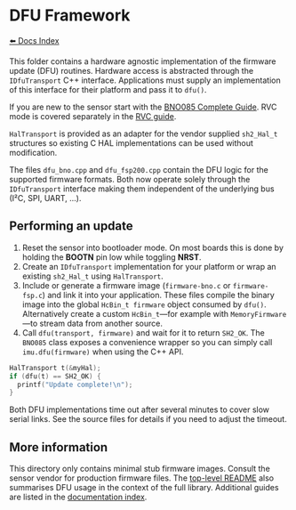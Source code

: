 # DFU Framework

[⬅️ Docs Index](../../docs/index.md)

This folder contains a hardware agnostic implementation of the firmware
update (DFU) routines.  Hardware access is abstracted through the
`IDfuTransport` C++ interface.  Applications must supply an implementation
of this interface for their platform and pass it to `dfu()`.

If you are new to the sensor start with the
[BNO085 Complete Guide](../../docs/BNO085_Complete_Guide.md). RVC mode
is covered separately in the [RVC guide](../rvc/README.md).

`HalTransport` is provided as an adapter for the vendor supplied
`sh2_Hal_t` structures so existing C HAL implementations can be used
without modification.

The files `dfu_bno.cpp` and `dfu_fsp200.cpp` contain the DFU logic for the
supported firmware formats.  Both now operate solely through the
`IDfuTransport` interface making them independent of the underlying bus
(I²C, SPI, UART, ...).

## Performing an update

1. Reset the sensor into bootloader mode. On most boards this is done by holding
   the **BOOTN** pin low while toggling **NRST**.
2. Create an `IDfuTransport` implementation for your platform or wrap an
   existing `sh2_Hal_t` using `HalTransport`.
3. Include or generate a firmware image (`firmware-bno.c` or `firmware-fsp.c`) and
   link it into your application. These files compile the binary image into the
   global `HcBin_t firmware` object consumed by `dfu()`. Alternatively create
   a custom `HcBin_t`—for example with `MemoryFirmware`—to stream data from
   another source.
4. Call `dfu(transport, firmware)` and wait for it to return `SH2_OK`.  The
   `BNO085` class exposes a convenience wrapper so you can simply call
   `imu.dfu(firmware)` when using the C++ API.

```cpp
HalTransport t(&myHal);
if (dfu(t) == SH2_OK) {
  printf("Update complete!\n");
}
```

Both DFU implementations time out after several minutes to cover slow serial
links. See the source files for details if you need to adjust the timeout.

## More information

This directory only contains minimal stub firmware images. Consult the sensor
vendor for production firmware files. The [top-level README](../../README.md)
also summarises DFU usage in the context of the full library.
Additional guides are listed in the [documentation index](../../docs/index.md).
